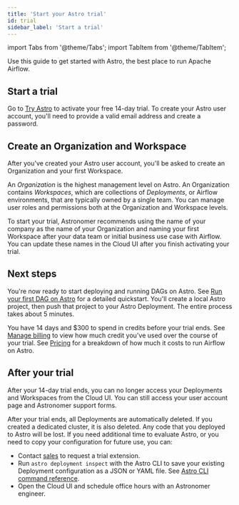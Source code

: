 ```yaml
---
title: 'Start your Astro trial'
id: trial
sidebar_label: 'Start a trial'
---
```


import Tabs from '@theme/Tabs';
import TabItem from '@theme/TabItem';

Use this guide to get started with Astro, the best place to run Apache Airflow.

## Start a trial

Go to [Try Astro](https://www.astronomer.io/try-astro/) to activate your free 14-day trial. To create your Astro user account, you'll need to provide a valid email address and create a password.

## Create an Organization and Workspace

After you've created your Astro user account, you'll be asked to create an Organization and your first Workspace. 

An _Organization_ is the highest management level on Astro. An Organization contains _Workspaces_, which are collections of _Deployments_, or Airflow environments, that are typically owned by a single team. You can manage user roles and permissions both at the Organization and Workspace levels.

To start your trial, Astronomer recommends using the name of your company as the name of your Organization and naming your first Workspace after your data team or initial business use case with Airflow. You can update these names in the Cloud UI after you finish activating your trial. 

## Next steps

You're now ready to start deploying and running DAGs on Astro. See [Run your first DAG on Astro](create-first-dag.md) for a detailed quickstart. You'll create a local Astro project, then push that project to your Astro Deployment. The entire process takes about 5 minutes. 

You have 14 days and $300 to spend in credits before your trial ends. See [Manage billing](manage-billing.md) to view how much credit you've used over the course of your trial. See [Pricing](https://www.astronomer.io/pricing/) for a breakdown of how much it costs to run Airflow on Astro.

## After your trial

After your 14-day trial ends, you can no longer access your Deployments and Workspaces from the Cloud UI. You can still access your user account page and Astronomer support forms.

After your trial ends, all Deployments are automatically deleted. If you created a dedicated cluster, it is also deleted. Any code that you deployed to Astro will be lost. If you need additional time to evaluate Astro, or you need to copy your configuration for future use, you can:

- Contact [sales](https://astronomer.io/contact/) to request a trial extension.
- Run `astro deployment inspect` with the Astro CLI to save your existing Deployment configuration as a JSON or YAML file. See [Astro CLI command reference](cli/astro-deployment-inspect.md).
- Open the Cloud UI and schedule office hours with an Astronomer engineer.
